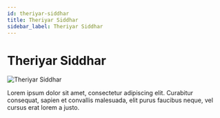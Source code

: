 ```yaml
---
id: theriyar-siddhar
title: Theriyar Siddhar
sidebar_label: Theriyar Siddhar
---
```


# Theriyar Siddhar

![Theriyar Siddhar](/img/exampleimg.png)


Lorem ipsum dolor sit amet, consectetur adipiscing elit. Curabitur consequat, sapien et convallis malesuada, elit purus faucibus neque, vel cursus erat lorem a justo.


